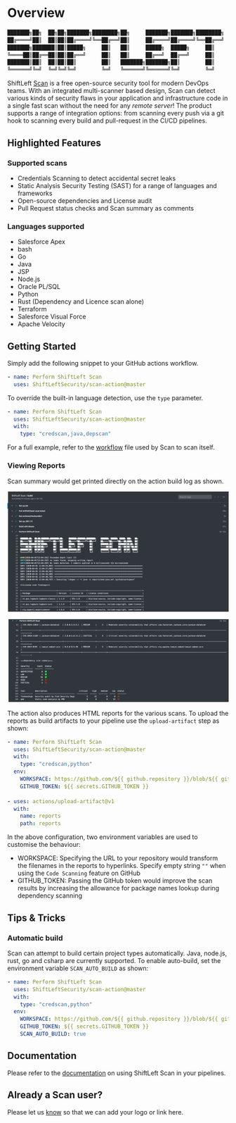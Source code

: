 # Overview

```bash
███████╗██╗  ██╗██╗███████╗████████╗██╗     ███████╗███████╗████████╗    ███████╗ ██████╗ █████╗ ███╗   ██╗
██╔════╝██║  ██║██║██╔════╝╚══██╔══╝██║     ██╔════╝██╔════╝╚══██╔══╝    ██╔════╝██╔════╝██╔══██╗████╗  ██║
███████╗███████║██║█████╗     ██║   ██║     █████╗  █████╗     ██║       ███████╗██║     ███████║██╔██╗ ██║
╚════██║██╔══██║██║██╔══╝     ██║   ██║     ██╔══╝  ██╔══╝     ██║       ╚════██║██║     ██╔══██║██║╚██╗██║
███████║██║  ██║██║██║        ██║   ███████╗███████╗██║        ██║       ███████║╚██████╗██║  ██║██║ ╚████║
╚══════╝╚═╝  ╚═╝╚═╝╚═╝        ╚═╝   ╚══════╝╚══════╝╚═╝        ╚═╝       ╚══════╝ ╚═════╝╚═╝  ╚═╝╚═╝  ╚═══╝
```

ShiftLeft [Scan](https://slscan.io) is a free open-source security tool for modern DevOps teams. With an integrated multi-scanner based design, Scan can detect various kinds of security flaws in your application and infrastructure code in a single fast scan without the need for any _remote server_! The product supports a range of integration options: from scanning every push via a git hook to scanning every build and pull-request in the CI/CD pipelines.

## Highlighted Features

### Supported scans

- Credentials Scanning to detect accidental secret leaks
- Static Analysis Security Testing (SAST) for a range of languages and frameworks
- Open-source dependencies and License audit
- Pull Request status checks and Scan summary as comments

### Languages supported

- Salesforce Apex
- bash
- Go
- Java
- JSP
- Node.js
- Oracle PL/SQL
- Python
- Rust (Dependency and Licence scan alone)
- Terraform
- Salesforce Visual Force
- Apache Velocity

## Getting Started

Simply add the following snippet to your GitHub actions workflow.

```yaml
- name: Perform ShiftLeft Scan
  uses: ShiftLeftSecurity/scan-action@master
```

To override the built-in language detection, use the `type` parameter.

```yaml
- name: Perform ShiftLeft Scan
  uses: ShiftLeftSecurity/scan-action@master
  with:
    type: "credscan,java,depscan"
```

For a full example, refer to the [workflow](https://github.com/ShiftLeftSecurity/sast-scan/blob/master/.github/workflows/pythonapp.yml) file used by Scan to scan itself.

### Viewing Reports

Scan summary would get printed directly on the action build log as shown.

![Scan Invocation](docs/scan-invocation.png)

![Scan Summary](docs/scan-summary.png)

The action also produces HTML reports for the various scans. To upload the reports as build artifacts to your pipeline use the `upload-artifact` step as shown:

```yaml
- name: Perform ShiftLeft Scan
  uses: ShiftLeftSecurity/scan-action@master
  with:
    type: "credscan,python"
  env:
    WORKSPACE: https://github.com/${{ github.repository }}/blob/${{ github.sha }}
    GITHUB_TOKEN: ${{ secrets.GITHUB_TOKEN }}

- uses: actions/upload-artifact@v1
  with:
    name: reports
    path: reports
```

In the above configuration, two environment variables are used to customise the behaviour:

- WORKSPACE: Specifying the URL to your repository would transform the filenames in the reports to hyperlinks. Specify empty string `""` when using the `Code Scanning` feature on GitHub
- GITHUB_TOKEN: Passing the GitHub token would improve the scan results by increasing the allowance for package names lookup during dependency scanning

## Tips & Tricks

### Automatic build

Scan can attempt to build certain project types automatically. Java, node.js, rust, go and csharp are currently supported. To enable auto-build, set the environment variable `SCAN_AUTO_BUILD` as shown:

```yaml
- name: Perform ShiftLeft Scan
  uses: ShiftLeftSecurity/scan-action@master
  with:
    type: "credscan,python"
  env:
    WORKSPACE: https://github.com/${{ github.repository }}/blob/${{ github.sha }}
    GITHUB_TOKEN: ${{ secrets.GITHUB_TOKEN }}
    SCAN_AUTO_BUILD: true
```

## Documentation

Please refer to the [documentation](https://slscan.io) on using ShiftLeft Scan in your pipelines.

## Already a Scan user?

Please let us [know](https://github.com/ShiftLeftSecurity/sast-scan/issues) so that we can add your logo or link here.
